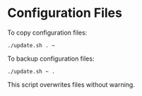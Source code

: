 # Configuration Files

To copy configuration files:

```
./update.sh . ~ 
```

To backup configuration files:

```
./update.sh ~ .
```

This script overwrites files without warning.
